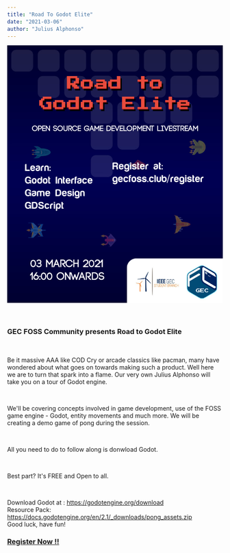 ```yaml
---
title: "Road To Godot Elite"
date: "2021-03-06"
author: "Julius Alphonso"
---
```


![Road To Godot Elite Poster](./images/road-to-godot-elite.jpeg)

<br>

### GEC FOSS Community presents Road to Godot Elite

<br>

Be it massive AAA like COD Cry or arcade classics like pacman, many have wondered about what goes on towards making such a product. Well here we are to turn that spark into a flame. Our very own Julius Alphonso will take you on a tour of Godot engine.

<br>

We'll be covering concepts involved in game development, use of the FOSS game engine - Godot, entity movements and much more. We will be creating a demo game of pong during the session.  

<br>

All you need to do to follow along is donwload Godot.

<br>

Best part? It's FREE and Open to all.

<br>

Download Godot at : https://godotengine.org/download
<br>
Resource Pack: https://docs.godotengine.org/en/2.1/_downloads/pong_assets.zip
<br>
Good luck, have fun!
<br>

### **[Register Now !!](/register)**

<br>
